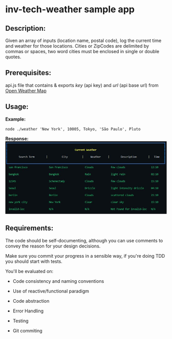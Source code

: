 # inv-tech-weather sample app

## Description:

Given an array of inputs (location name, postal code), log the current time and weather for those locations.
Cities or ZipCodes are delimited by commas or spaces, two word cities must be enclosed in single or double quotes.

## Prerequisites:

api.js file that contains & exports _key_ (api key) and _url_ (api base url) from [Open Weather Map](https://openweathermap.org/)

## Usage:

**Example:**

```
node ./weather 'New York', 10005, Tokyo, 'São Paulo', Pluto
```

**Response:**
![Output](./weather_resp_sample.JPG)

## Requirements:

The code should be self-documenting, although you can use comments to convey the reason for your design decisions.

Make sure you commit your progress in a sensible way, if you're doing TDD you should start with tests.

You'll be evaluated on:

- Code consistency and naming conventions

- Use of reactive/functional paradigm

- Code abstraction

- Error Handling

- Testing

- Git commiting
